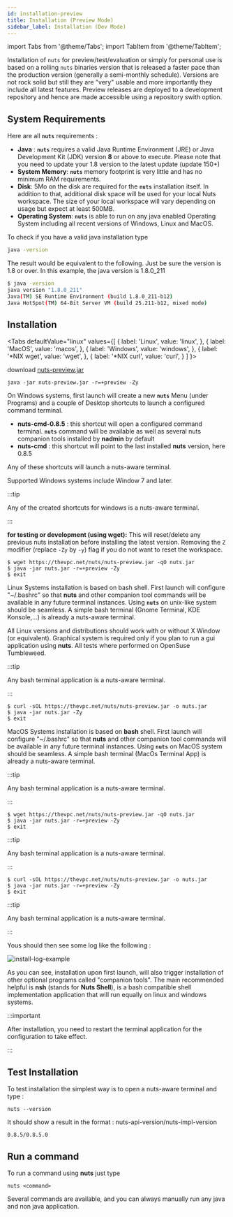 ```yaml
---
id: installation-preview
title: Installation (Preview Mode)
sidebar_label: Installation (Dev Mode)
---
```



import Tabs from '@theme/Tabs';
import TabItem from '@theme/TabItem';


Installation of `nuts` for preview/test/evaluation or simply for personal use is based on a rolling `nuts` binaries version that is released a faster pace than the production version (generally a semi-monthly schedule). Versions are not rock solid but still they are "very" usable and more importantly they include all latest features. Preview releases are deployed to a development repository and hence are made accessible using a repository swith option.

## System Requirements

Here are all **```nuts```** requirements :

- **Java** : **```nuts```** requires a valid Java Runtime Environment (JRE) or Java Development Kit (JDK) version **8** or above to execute. Please note that you need to update your 1.8 version to the latest update (update 150+)
- **System Memory**: **```nuts```** memory footprint is very little and has no minimum RAM requirements.
- **Disk**: 5Mo on the disk are required for the **```nuts```** installation itself. In addition to that, additional disk space will be used for your local Nuts workspace. The size of your local workspace will vary depending on usage but expect at least 500MB.
- **Operating System**: **```nuts```** is able to run on any java enabled Operating System including all recent versions of Windows, Linux and MacOS.

To check if you have a valid java installation type

```bash
java -version
```

The result would be equivalent to the following. Just be sure the version is 1.8 or over. In this example, 
the java version is 1.8.0_211

```bash
$ java -version
java version "1.8.0_211"
Java(TM) SE Runtime Environment (build 1.8.0_211-b12)
Java HotSpot(TM) 64-Bit Server VM (build 25.211-b12, mixed mode)
```


## Installation


<Tabs
  defaultValue="linux"
  values={[
    { label: 'Linux', value: 'linux', },
    { label: 'MacOS', value: 'macos', },
    { label: 'Windows', value: 'windows', },
    { label: '*NIX wget', value: 'wget', },
    { label: '*NIX curl', value: 'curl', }
  ]
}>
<TabItem value="windows">

download [nuts-preview.jar](https://thevpc.net/nuts/nuts-preview.jar)
```
java -jar nuts-preview.jar -r=+preview -Zy
```

On Windows systems, first launch will create a new **```nuts```** Menu (under Programs) and a couple of Desktop shortcuts to launch a configured command terminal.
- **nuts-cmd-0.8.5** : this shortcut will open a configured command terminal. **```nuts```** command will be available as well as several nuts companion tools installed by **nadmin** by default
- **nuts-cmd**       : this shortcut will point to the last installed **nuts** version, here 0.8.5  

Any of these shortcuts will launch a nuts-aware terminal.

Supported Windows systems include Window 7 and later.

:::tip

Any of the created shortcuts for windows is a nuts-aware terminal.

:::

</TabItem>
<TabItem value="linux">

__for testing or development (using wget):__
This will reset/delete any previous nuts installation before installing the latest version.
Removing the `Z` modifier (replace `-Zy` by `-y`) flag if you do not want to reset the workspace.

```
$ wget https://thevpc.net/nuts/nuts-preview.jar -qO nuts.jar
$ java -jar nuts.jar -r=+preview -Zy
$ exit
```

Linux Systems installation is based on bash shell. First launch will configure "~/.bashrc" so that **nuts** and other companion tool commands will be available in any future terminal instances.
Using **```nuts```** on unix-like system should be seamless. A simple bash terminal (Gnome Terminal, KDE Konsole,...) is already a nuts-aware terminal.

All Linux versions and distributions should work with or without X Window (or equivalent). Graphical system is required only if you plan to run a gui application using **nuts**.
All tests where performed on OpenSuse Tumbleweed.

:::tip

Any bash terminal application is a nuts-aware terminal.

:::

</TabItem>
<TabItem value="macos">

```
$ curl -sOL https://thevpc.net/nuts/nuts-preview.jar -o nuts.jar
$ java -jar nuts.jar -Zy
$ exit
```

MacOS Systems installation is based on **bash** shell. First launch will configure "~/.bashrc" so that **nuts** and other companion tool commands will be available in any future terminal instances.
Using **```nuts```** on MacOS system should be seamless. A simple bash terminal (MacOs Terminal App) is already a nuts-aware terminal.

:::tip

Any bash terminal application is a nuts-aware terminal.

:::

</TabItem>
<TabItem value="wget">

```
$ wget https://thevpc.net/nuts/nuts-preview.jar -qO nuts.jar
$ java -jar nuts.jar -r=+preview -Zy
$ exit
```

:::tip

Any bash terminal application is a nuts-aware terminal.

:::


</TabItem>
<TabItem value="curl">

```
$ curl -sOL https://thevpc.net/nuts/nuts-preview.jar -o nuts.jar
$ java -jar nuts.jar -r=+preview -Zy
$ exit
```

:::tip

Any bash terminal application is a nuts-aware terminal.

:::

</TabItem>


</Tabs>


Yous should then see some log like the following :

![install-log-example](assets/images/console/install-log-example.png)

As you can see, installation upon first launch, will also trigger installation of other optional programs called "companion tools".
The main recommended helpful is **nsh**  (stands for __Nuts Shell__), is a bash compatible shell implementation application that will run equally on linux and windows systems.

:::important

After installation, you need to restart the terminal application for the configuration to take effect.

:::


## Test Installation
To test installation the simplest way is to open a nuts-aware terminal and type : 

```
nuts --version
```

It should show a result in the format : nuts-api-version/nuts-impl-version

```
0.8.5/0.8.5.0
```

## Run a command

To run a command using **nuts** just type

```
nuts <command>
```

Several commands are available, and you can always manually run any java and non java application.
